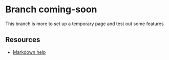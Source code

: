 # Branch coming-soon
This branch is more to set up a temporary page and test out some features

## Resources
- [Markdown help](https://help.github.com/en/github/writing-on-github/basic-writing-and-formatting-syntax)
